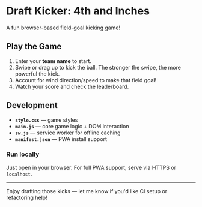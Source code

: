 # Draft Kicker: 4th and Inches

A fun browser-based field-goal kicking game!

## Play the Game
1. Enter your **team name** to start.
2. Swipe or drag up to kick the ball. The stronger the swipe, the more powerful the kick.
3. Account for wind direction/speed to make that field goal!
4. Watch your score and check the leaderboard.

## Development
- **`style.css`** — game styles
- **`main.js`** — core game logic + DOM interaction
- **`sw.js`** — service worker for offline caching
- **`manifest.json`** — PWA install support

### Run locally
Just open in your browser. For full PWA support, serve via HTTPS or `localhost`.

---

Enjoy drafting those kicks — let me know if you'd like CI setup or refactoring help!
